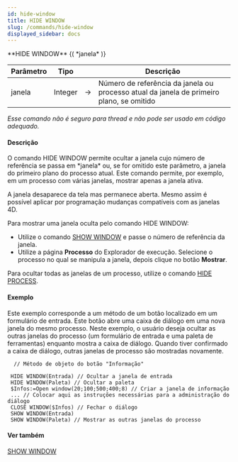 ```yaml
---
id: hide-window
title: HIDE WINDOW
slug: /commands/hide-window
displayed_sidebar: docs
---
```


<!--REF #_command_.HIDE WINDOW.Syntax-->**HIDE WINDOW** {( *janela* )}<!-- END REF-->
<!--REF #_command_.HIDE WINDOW.Params-->
| Parâmetro | Tipo |  | Descrição |
| --- | --- | --- | --- |
| janela | Integer | &#8594;  | Número de referência da janela ou processo atual da janela de primeiro plano, se omitido |

<!-- END REF-->

*Esse comando não é seguro para thread e não pode ser usado em código adequado.*


#### Descrição 

<!--REF #_command_.HIDE WINDOW.Summary-->O comando HIDE WINDOW permite ocultar a janela cujo número de referência se passa em *janela* ou, se for omitido este parâmetro, a janela do primeiro plano do processo atual.<!-- END REF--> Este comando permite, por exemplo, em um processo com várias janelas, mostrar apenas a janela ativa.  

A janela desaparece da tela mas permanece aberta. Mesmo assim é possível aplicar por programação mudanças compatíveis com as janelas 4D.  
  
Para mostrar uma janela oculta pelo comando HIDE WINDOW:

* Utilize o comando [SHOW WINDOW](show-window.md) e passe o número de referência da janela.
* Utilize a página **Processo** do Explorador de execução. Selecione o processo no qual se manipula a janela, depois clique no botão **Mostrar**.

Para ocultar todas as janelas de um processo, utilize o comando [HIDE PROCESS](hide-process.md).

#### Exemplo 

Este exemplo corresponde a um método de um botão localizado em um formulário de entrada. Este botão abre uma caixa de diálogo em uma nova janela do mesmo processo. Neste exemplo, o usuário deseja ocultar as outras janelas do processo (um formulário de entrada e uma paleta de ferramentas) enquanto mostra a caixa de diálogo. Quando tiver confirmado a caixa de diálogo, outras janelas de processo são mostradas novamente.  
  
```4d
  // Método de objeto do botão "Informação"
 
 HIDE WINDOW(Entrada) // Ocultar a janela de entrada
 HIDE WINDOW(Paleta) // Ocultar a paleta
 $Infos:=Open window(20;100;500;400;8) // Criar a janela de informação
 ... // Colocar aqui as instruções necessárias para a administração do diálogo
 CLOSE WINDOW($Infos) // Fechar o diálogo
 SHOW WINDOW(Entrada)
 SHOW WINDOW(Paleta) // Mostrar as outras janelas do processo
```

#### Ver também 

[SHOW WINDOW](show-window.md)  